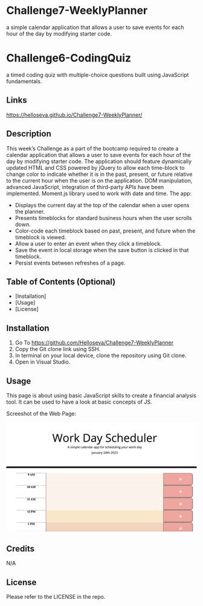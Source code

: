 # Challenge7-WeeklyPlanner
 a simple calendar application that allows a user to save events for each hour of the day by modifying starter code.

# Challenge6-CodingQuiz
a timed coding quiz with multiple-choice questions built using JavaScript fundamentals.

## Links

https://helloseva.github.io/Challenge7-WeeklyPlanner/ 


## Description 

This week’s Challenge as a part of the bootcamp required to create a calendar application that allows a user to save events for each hour of the day by modifying starter code. The application should feature dynamically updated HTML and CSS powered by jQuery to allow each time-block to change color to indicate whether it is in the past, present, or future relative to the current hour when the user is on the application. DOM manipulation, advanced JavaScript, integration of third-party APIs have been implemented. Moment.js library used to work with date and time. The app:

- Displays the current day at the top of the calendar when a user opens the planner.
- Presents timeblocks for standard business hours when the user scrolls down.
- Color-code each timeblock based on past, present, and future when the timeblock is viewed.
- Allow a user to enter an event when they click a timeblock.
- Save the event in local storage when the save button is clicked in that timeblock.
- Persist events between refreshes of a page.

## Table of Contents (Optional)

* [Installation]
* [Usage]
* [License]


## Installation

1. Go To https://github.com/Helloseva/Challenge7-WeeklyPlanner 
2. Copy the Git clone link using SSH.
3. In terminal on your local device, clone the repository using Git clone.
4. Open in Visual Studio.


## Usage 

This page is about using basic JavaScript skills to create a financial analysis tool. It can be used to have a look at basic concepts of JS. 

Screeshot of the Web Page:


![screenshot of page](assets/images/screenshot.png)


## Credits

N/A


## License

Please refer to the LICENSE in the repo.